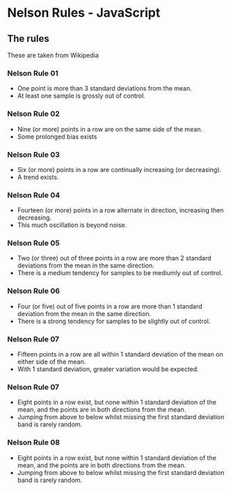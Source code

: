 # Nelson Rules - JavaScript

## The rules

These are taken from Wikipedia

### Nelson Rule 01

 * One point is more than 3 standard deviations from the mean.
 * At least one sample is grossly out of control.

### Nelson Rule 02

 * Nine (or more) points in a row are on the same side of the mean.
 * Some prolonged bias exists

### Nelson Rule 03

 * Six (or more) points in a row are continually increasing (or decreasing).
 * A trend exists.

### Nelson Rule 04

 * Fourteen (or more) points in a row alternate in direction, increasing then decreasing.
 * This much oscillation is beyond noise.

### Nelson Rule 05

 * Two (or three) out of three points in a row are more than 2 standard deviations from the mean in the same direction.
 * There is a medium tendency for samples to be mediumly out of control.

### Nelson Rule 06

 * Four (or five) out of five points in a row are more than 1 standard deviation from the mean in the same direction.
 * There is a strong tendency for samples to be slightly out of control.

### Nelson Rule 07

 * Fifteen points in a row are all within 1 standard deviation of the mean on either side of the mean.
 * With 1 standard deviation, greater variation would be expected.

### Nelson Rule 07

 * Eight points in a row exist, but none within 1 standard deviation of the mean, and the points are in both directions from the mean.
 * Jumping from above to below whilst missing the first standard deviation band is rarely random.

### Nelson Rule 08

 * Eight points in a row exist, but none within 1 standard deviation of the mean, and the points are in both directions from the mean.
 * Jumping from above to below whilst missing the first standard deviation band is rarely random.

